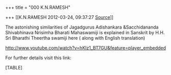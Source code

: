 +++
title = "000 K.N.RAMESH"

+++
[[K.N.RAMESH	2012-03-24, 09:37:27 [Source](https://groups.google.com/g/samskrita/c/SjloMxQXs54)]]



The astonishing similarities of Jagadgurus Adishankara &Sacchidananda Shivabhinava Nrisimha Bharati Mahaswamiji is explained in Sanskrit by H.H. Sri Bharathi Theertha swamiji here ( along with English translation)

<http://www.youtube.com/watch?v=hKIz1_BT7GU&feature=player_embedded>

  

For further details visit this link:  

[TABLE]

  

